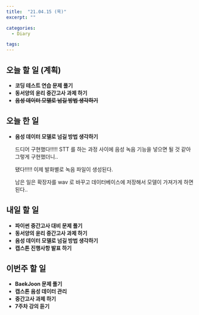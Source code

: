 ```yaml
---
title:  "21.04.15 (목)"
excerpt: ""

categories:
  - Diary

tags:
---
```


## 오늘 할 일 (계획)

- **코딩 테스트 연습 문제 풀기**
- **동서양의 윤리 중간고사 과제 하기**
- ~~**음성 데이터 모델로 넘길 방법 생각하기**~~


## 오늘 한 일

- **음성 데이터 모델로 넘길 방법 생각하기**

  드디어 구현했다!!!!! STT 를 하는 과정 사이에 음성 녹음 기능을 넣으면 될 것 같아 그렇게 구현했더니..

  됐다!!!!! 이제 발화별로 녹음 파일이 생성된다.

  남은 일은 확장자를 wav 로 바꾸고 데이터베이스에 저장해서 모델이 가져가게 하면 된다..

##  내일 할 일

- **파이썬 중간고사 대비 문제 풀기**
- **동서양의 윤리 중간고사 과제 하기**
- **음성 데이터 모델로 넘길 방법 생각하기**
- **캡스톤 진행사항 발표 하기**

## 이번주 할 일

- **BaekJoon 문제 풀기**
- **캡스톤 음성 데이터 관리**
- **중간고사 과제 하기**
- **7주차 강의 듣기**

<br>